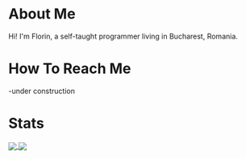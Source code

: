 # About Me

Hi! I'm Florin, a self-taught programmer living in Bucharest, Romania.

# How To Reach Me
-under construction

# Stats

<a href = "https://github.com/gaby911?tab=repositories">
  <img src = "https://github-readme-stats.vercel.app/api?username=gaby911&count_private=true&show_icons=true&theme=dark&include_all_commits=true" align = "center" />
</a>

<a href = "https://github.com/gaby911?tab=repositories">
  <img src = "https://github-readme-stats.vercel.app/api/top-langs/?username=gaby911&langs_count=10&theme=dark&layout=compact&card_width=270" align = "center" />
</a>
